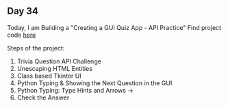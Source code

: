 ## Day 34

Today, I am Building a "Creating a GUI Quiz App - API Practice"
Find project code [here](Day34/day34.py)

Steps of the project:

1. Trivia Question API Challenge
2. Unescaping HTML Entities
3. Class based Tkinter UI
4. Python Typing & Showing the Next Question in the GUI
5. Python Typing: Type Hints and Arrows ->
6. Check the Answer
